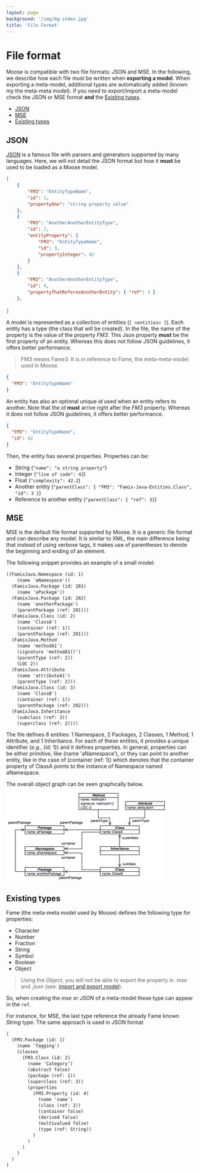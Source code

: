 ```yaml
---
layout: page
background: '/img/bg-index.jpg'
title: 'File Format'
---
```


# File format <!-- omit in toc -->

Moose is compatible with two file formats: JSON and MSE.
In the following, we describe how each file must be written when **exporting a model**.
When exporting a meta-model, additional types are automatically added (known my the meta-meta model).
If you need to export/import a meta-model check the JSON or MSE format **and** the [Existing types](#existing-types).

- [JSON](#json)
- [MSE](#mse)
- [Existing types](#existing-types)

## JSON

[JSON](https://json.org/) is a famous file with parsers and generators supported by many languages.
Here, we will not detail the JSON format but how it **must** be used to be loaded as a Moose model.

```json
[
    {
        "FM3": "EntityTypeName",
        "id": 1,
        "propertyOne": "string property value"
    },
    {
        "FM3": "AnotherAnotherEntityType",
        "id": 2,
        "entityProperty": { 
            "FM3": "EntityTypeName",
            "id": 3,
            "propertyInteger": 42
        }
    },
    {
        "FM3": "AnotherAnotherEntityType",
        "id": 4,
        "propertyThatReferesAnotherEntity": { "ref": 1 }
    },
    
]
```

A model is represented as a collection of entities (`[ <entities> ]`).
Each entity has a type (the class that will be created).
In the file, the name of the property is the value of the property *FM3*.
This Json property **must** be the first property of an entity.
Whereas this does not follow JSON guidelines, it offers better performance.

> FM3 means Fame3. It is in reference to Fame, the meta-meta-model used in Moose.

```json
{
  "FM3": "EntityTypeName"
}
```

An entity has also an optional unique *id* used when an entity refers to another.
Note that the *id* **must** arrive right after the *FM3* property.
Whereas it does not follow JSON guidelines, it offers better performance.

```json
{
  "FM3": "EntityTypeName",
  "id": 42
}
```

Then, the entity has several properties.
Properties can be:

- String (`"name": "a string property"`)
- Integer (`"line of code": 42`)
- Float (`"complexity": 42.2`)
- Another entity (`"parentClass": { "FM3": "Famix-Java-Entities.Class", "id": 3 }`)
- Reference to another entity (`"parentClass": { "ref": 3}`)

## MSE

MSE is the default file format supported by Moose.
It is a generic file format and can describe any model.
It is similar to XML, the main difference being that instead of using verbose tags, it makes use of parentheses to denote the beginning and ending of an element.

The following snippet provides an example of a small model:

```
((FamixJava.Namespace (id: 1)
    (name 'aNamespace'))
  (FamixJava.Package (id: 201)
    (name 'aPackage'))
  (FamixJava.Package (id: 202)
    (name 'anotherPackage')
    (parentPackage (ref: 201)))
  (FamixJava.Class (id: 2)
    (name 'ClassA')
    (container (ref: 1))
    (parentPackage (ref: 201)))
  (FamixJava.Method
    (name 'methodA1')
    (signature 'methodA1()')
    (parentType (ref: 2))
    (LOC 2))
  (FamixJava.Attribute 
    (name 'attributeA1')
    (parentType (ref: 2)))
  (FamixJava.Class (id: 3)
    (name 'ClassB')
    (container (ref: 1))
    (parentPackage (ref: 202)))
  (FamixJava.Inheritance
    (subclass (ref: 3))
    (superclass (ref: 2))))
```

The file defines 8 entities: 1 Namespace, 2 Packages, 2 Classes, 1 Method, 1 Attribute, and 1 Inheritance.
For each of these entities, it provides a unique identifier (_e.g._, (id: 1)) and it defines properties.
In general, properties can be either primitive, like (name 'aNamespace'), or they can point to another entity, like in the case of (container (ref: 1)) which denotes that the container property of ClassA points to the instance of Namespace named aNamespace.

The overall object graph can be seen graphically below.

![MSE example](./mse-graph.png)

## Existing types

Fame (the meta-meta model used by Moose) defines the following type for properties:

- Character
- Number
- Fraction
- String
- Symbol
- Boolean
- Object

> Using the *Object*, you will not be able to export the property in *.mse* and *.json* (see: [import and export model](/moose-wiki/Users/ImportingAndExportingModels)).

So, when creating the *mse* or *JSON* of a meta-model these type can appear in the `ref`.

For instance, for MSE, the last type reference the already Fame known *String* type.
The same approach is used in JSON format

```
(
  (FM3.Package (id: 1)
    (name 'Tagging')
    (classes
      (FM3.Class (id: 2)
        (name 'Category')
        (abstract false)
        (package (ref: 1))
        (superclass (ref: 3))
        (properties
          (FM3.Property (id: 4)
            (name 'name')
            (class (ref: 2))
            (container false)
            (derived false)
            (multivalued false)
            (type (ref: String))
          )
        )
      )
    )
  )
)
```
